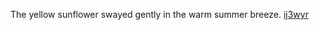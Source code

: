 The yellow sunflower swayed gently in the warm summer breeze. <a href="https://en.ueh.edu.vn/nzjn--free-today.html">ij3wyr</a>
